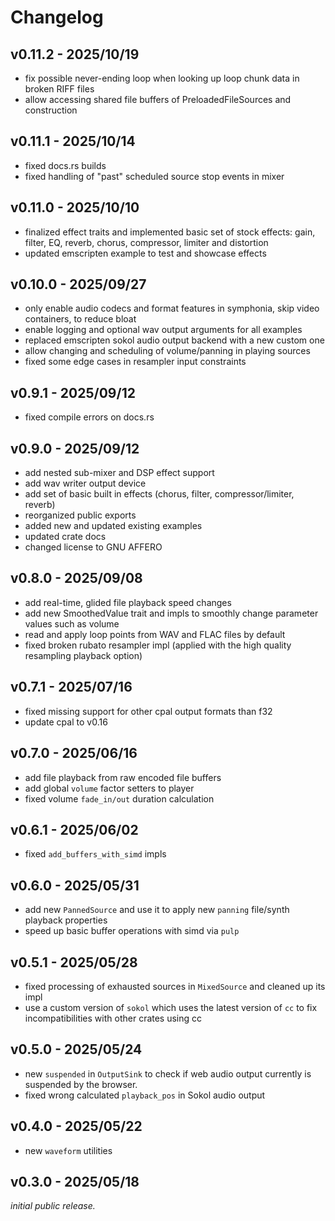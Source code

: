 # Changelog

## v0.11.2 - 2025/10/19

- fix possible never-ending loop when looking up loop chunk data in broken RIFF files
- allow accessing shared file buffers of PreloadedFileSources and construction
 
## v0.11.1 - 2025/10/14

- fixed docs.rs builds
- fixed handling of "past" scheduled source stop events in mixer

## v0.11.0 - 2025/10/10

- finalized effect traits and implemented basic set of stock effects: gain, filter, EQ, reverb, chorus, compressor, limiter and distortion
- updated emscripten example to test and showcase effects

## v0.10.0 - 2025/09/27

- only enable audio codecs and format features in symphonia, skip video containers, to reduce bloat
- enable logging and optional wav output arguments for all examples 
- replaced emscripten sokol audio output backend with a new custom one
- allow changing and scheduling of volume/panning in playing sources
- fixed some edge cases in resampler input constraints

## v0.9.1 - 2025/09/12

- fixed compile errors on docs.rs

## v0.9.0 - 2025/09/12

- add nested sub-mixer and DSP effect support
- add wav writer output device
- add set of basic built in effects (chorus, filter, compressor/limiter, reverb)
- reorganized public exports
- added new and updated existing examples
- updated crate docs
- changed license to GNU AFFERO

## v0.8.0 - 2025/09/08

- add real-time, glided file playback speed changes 
- add new SmoothedValue trait and impls to smoothly change parameter values such as volume
- read and apply loop points from WAV and FLAC files by default 
- fixed broken rubato resampler impl (applied with the high quality resampling playback option)

## v0.7.1 - 2025/07/16

- fixed missing support for other cpal output formats than f32
- update cpal to v0.16

## v0.7.0 - 2025/06/16

- add file playback from raw encoded file buffers
- add global `volume` factor setters to player
- fixed volume `fade_in/out` duration calculation 

## v0.6.1 - 2025/06/02

- fixed `add_buffers_with_simd` impls

## v0.6.0 - 2025/05/31

- add new `PannedSource` and use it to apply new `panning` file/synth playback properties
- speed up basic buffer operations with simd via `pulp`

## v0.5.1 - 2025/05/28

- fixed processing of exhausted sources in `MixedSource` and cleaned up its impl
- use a custom version of `sokol` which uses the latest version of `cc` to fix incompatibilities with other crates using cc

## v0.5.0 - 2025/05/24

- new `suspended` in `OutputSink` to check if web audio output currently is suspended by the browser.
- fixed wrong calculated `playback_pos` in Sokol audio output

## v0.4.0 - 2025/05/22

- new `waveform` utilities

## v0.3.0 - 2025/05/18

_initial public release._
